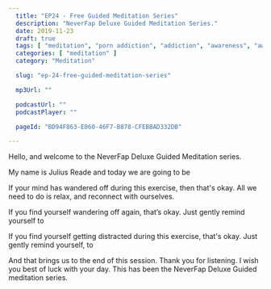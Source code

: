 ```yaml
---
  title: "EP24 - Free Guided Meditation Series"
  description: "NeverFap Deluxe Guided Meditation Series."
  date: 2019-11-23
  draft: true
  tags: [ "meditation", "porn addiction", "addiction", "awareness", "awareness exercises", "perspective", "nofap", "neverfap", "neverfap deluxe" ]
  categories: [ "meditation" ]
  category: "Meditation"

  slug: "ep-24-free-guided-meditation-series"

  mp3Url: ""

  podcastUrl: ""
  podcastPlayer: ""

  pageId: "BD94F863-E060-46F7-B878-CFEBBAD332DB"

---
```


<!-- senses -->

Hello, and welcome to the NeverFap Deluxe Guided Meditation series.

My name is Julius Reade and today we are going to be


If your mind has wandered off during this exercise, then that's okay. All we need to do is relax, and reconnect with ourselves.


If you find yourself wandering off again, that’s okay. Just gently remind yourself to


If you find yourself getting distracted during this exercise, that's okay. Just gently remind yourself, to


And that brings us to the end of this session. Thank you for listening. I wish you best of luck with your day. This has been the NeverFap Deluxe Guided meditation series.
